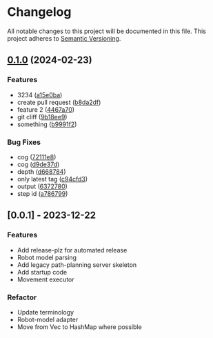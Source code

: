 # Changelog

All notable changes to this project will be documented in this file.
This project adheres to [Semantic Versioning](https://semver.org/spec/v2.0.0.html).

## [0.1.0](https://github.com/proton-decay/changelog-update-tests/compare/v0.0.3...v0.1.0) (2024-02-23)


### Features

* 3234 ([a15e0ba](https://github.com/proton-decay/changelog-update-tests/commit/a15e0baf83c1fd0f41f17f13ae08b66b673014f8))
* create pull request ([b8da2df](https://github.com/proton-decay/changelog-update-tests/commit/b8da2dfdc37f6b05b5f566327586d609dd7a6524))
* feature 2 ([4467a70](https://github.com/proton-decay/changelog-update-tests/commit/4467a7070eb95feff1de8d21a1b1cf4a3860b6f6))
* git cliff ([9b18ee9](https://github.com/proton-decay/changelog-update-tests/commit/9b18ee9952062528f2cfb7d01618a50838b41ce3))
* something ([b9991f2](https://github.com/proton-decay/changelog-update-tests/commit/b9991f2a000577674d7f36dc89e78276cee47c03))


### Bug Fixes

* cog ([72111e8](https://github.com/proton-decay/changelog-update-tests/commit/72111e8650110dd4b679f2873121adcdeb48bc60))
* cog ([d9de37d](https://github.com/proton-decay/changelog-update-tests/commit/d9de37d0ab1b769f5230fd93b0e51b4aaaaf6149))
* depth ([d668784](https://github.com/proton-decay/changelog-update-tests/commit/d66878419bad88bbeb8beecd2081d843ea19d279))
* only latest tag ([c94cfd3](https://github.com/proton-decay/changelog-update-tests/commit/c94cfd309751c7fe831544157fd90664af5677ca))
* output ([6372780](https://github.com/proton-decay/changelog-update-tests/commit/63727807b9ad4b5224f66401a9c8d1faa7009369))
* step id ([a786799](https://github.com/proton-decay/changelog-update-tests/commit/a786799b17ae18e229af3c4f7133f21a54c46a07))

## [0.0.1] - 2023-12-22

### Features

- Add release-plz for automated release
- Robot model parsing
- Add legacy path-planning server skeleton
- Add startup code
- Movement executor

### Refactor

- Update terminology
- Robot-model adapter
- Move from Vec to HashMap where possible
